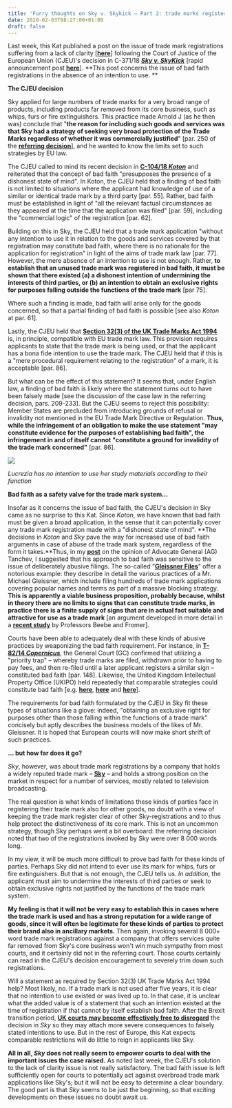 ```yaml
---
title: 'Furry thoughts on Sky v. Skykick – Part 2: trade marks registered with no intention to use'
date: 2020-02-03T08:27:00+01:00
draft: false
---
```


Last week, this Kat published a post on the issue of trade mark registrations suffering from a lack of clarity \[[**here**](http://ipkitten.blogspot.com/2020/01/furry-thoughts-on-sky-v-skykick-part-1.html)\] following the Court of Justice of the European Union (CJEU)'s decision in C-371/18 [**_Sky v. SkyKick_**](http://curia.europa.eu/juris/document/document.jsf?text=&docid=222824&pageIndex=0&doclang=en&mode=req&dir=&occ=first&part=1&cid=3568128) \[rapid announcement post [**here**](http://ipkitten.blogspot.com/2020/01/breaking-cjeu-in-sky-v-skykick-rules.html)\]. **This post concerns the issue of bad faith registrations in the absence of an intention to use. **

  
**The CJEU decision**  
  
Sky applied for large numbers of trade marks for a very broad range of products, including products far removed from its core business, such as whips, furs or fire extinguishers. This practice made Arnold J (as he then was) conclude that "**the reason for including such goods and services was that Sky had a strategy of seeking very broad protection of the Trade Marks regardless of whether it was commercially justified**" \[par. 250 of the [**referring decision**](https://www.bailii.org/ew/cases/EWHC/Ch/2018/155.html#para357)\], and he wanted to know the limits set to such strategies by EU law.  
  
The CJEU called to mind its recent decision in [**C-104/18 _Koton_**](http://curia.europa.eu/juris/liste.jsf?language=en&td=ALL&num=C-104/18%20P)  and reiterated that the concept of bad faith "presupposes the presence of a dishonest state of mind". In Koton, the CJEU held that a finding of bad faith is not limited to situations where the applicant had knowledge of use of a similar or identical trade mark by a third party \[par. 55\]. Rather, bad faith must be established in light of "all the relevant factual circumstances as they appeared at the time that the application was filed" \[par. 59\], including the "commercial logic" of the registration \[par. 62\].  
  
Building on this in Sky, the CJEU held that a trade mark application "without any intention to use it in relation to the goods and services covered by that registration may constitute bad faith, where there is no rationale for the application for registration" in light of the aims of trade mark law \[par. 77\]. However, the mere absence of an intention to use is not enough. Rather, **to establish that an unused trade mark was registered in bad faith, it must be shown that there existed (a) a dishonest intention of undermining the interests of third parties, or (b) an intention to obtain an exclusive rights for purposes falling outside the functions of the trade mark** \[par 75\].  
  
Where such a finding is made, bad faith will arise only for the goods concerned, so that a partial finding of bad faith is possible \[see also _Koton_ at par. 61\].  
  
Lastly, the CJEU held that [**Section 32(3) of the UK Trade Marks Act 1994**](http://www.legislation.gov.uk/ukpga/1994/26/section/32) is, in principle, compatible with EU trade mark law. This provision requires applicants to state that the trade mark is being used, or that the applicant has a bona fide intention to use the trade mark. The CJEU held that if this is a "mere procedural requirement relating to the registration" of a mark, it is acceptable \[par. 86\].  
  
But what can be the effect of this statement? It seems that, under English law, a finding of bad faith is likely where the statement turns out to have been falsely made \[see the discussion of the case law in the referring decision, pars. 209-233\]. But the CJEU seems to reject this possibility: Member States are precluded from introducing grounds of refusal or invalidity not mentioned in the EU Trade Mark Directive or Regulation. **Thus, while the infringement of an obligation to make the use statement "may constitute evidence for the purposes of establishing bad faith", the infringement in and of itself cannot "constitute a ground for invalidity of the trade mark concerned"** \[par. 86\].  
  

[![](https://1.bp.blogspot.com/-pFE5Aa0cqNc/XjdIMPBoq5I/AAAAAAAAAGc/rnKzQAqSTT8OmUA9ILjSwvImGXR82BHNQCLcBGAsYHQ/s320/20200202%2BLucy%2Bon%2Bpapers.jpg)](https://1.bp.blogspot.com/-pFE5Aa0cqNc/XjdIMPBoq5I/AAAAAAAAAGc/rnKzQAqSTT8OmUA9ILjSwvImGXR82BHNQCLcBGAsYHQ/s1600/20200202%2BLucy%2Bon%2Bpapers.jpg)

_Lucrezia has no intention to use her study materials according to their function_

  
**Bad faith as a safety valve for the trade mark system…**  
  
Insofar as it concerns the issue of bad faith, the CJEU's decision in Sky came as no surprise to this Kat. Since _Koton_, we have known that bad faith must be given a broad application, in the sense that it can potentially cover any trade mark registration made with a "dishonest state of mind". **The decisions in _Koton_ and _Sky_ pave the way for increased use of bad faith arguments in case of abuse of the trade mark system, regardless of the form it takes.**Thus, in my **[post](http://ipkitten.blogspot.com/2019/10/breaking-g-tanchev-finds-lack-of.html)** on the opinion of Advocate General (AG) Tanchev, I suggested that his approach to bad faith was sensitive to the issue of deliberately abusive filings. The so-called "[**Gleissner Files**](https://www.worldtrademarkreview.com/brand-management/gleissner-files-investigation-reveals-massive-scope-entrepreneurs-global)" offer a notorious example: they describe in detail the various practices of a Mr. Michael Gleissner, which include filing hundreds of trade mark applications covering popular names and terms as part of a massive blocking strategy. **This is apparently a viable business proposition, probably because, whilst in theory there are no limits to signs that can constitute trade marks, in practice there is a finite supply of signs that are in actual fact suitable and attractive for use as a trade mark** \[an argument developed in more detail in a [**recent study**](https://harvardlawreview.org/2018/02/are-we-running-out-of-trademarks/) by Professors Beebe and Fromer\].  
  
Courts have been able to adequately deal with these kinds of abusive practices by weaponizing the bad faith requirement. For instance, in [**T-82/14 _Copernicus_**](http://curia.europa.eu/juris/document/document.jsf?text=&docid=181446&pageIndex=0&doclang=en&mode=lst&dir=&occ=first&part=1&cid=3976473), the General Court (GC) confirmed that utilizing a "priority trap" – whereby trade marks are filed, withdrawn prior to having to pay fees, and then re-filed until a later applicant registers a similar sign – constituted bad faith \[par. 148\]. Likewise, the United Kingdom Intellectual Property Office (UKIPO) held repeatedly that comparable strategies could constitute bad faith \[e.g. [**here**](https://www.ipo.gov.uk/t-challenge-decision-results/o41817.pdf), **[here](https://www.ipo.gov.uk/t-challenge-decision-results/o26718.pdf)** and [**here**](https://www.ipo.gov.uk/t-challenge-decision-results/o42418.pdf)\].  
  
The requirements for bad faith formulated by the CJEU in Sky fit these types of situations like a glove: indeed, "obtaining an exclusive right for purposes other than those falling within the functions of a trade mark" concisely but aptly describes the business models of the likes of Mr. Gleissner. It is hoped that European courts will now make short shrift of such practices.  
  
**… but how far does it go?**  
  
_Sky_, however, was about trade mark registrations by a company that holds a widely reputed trade mark – **[Sky](https://www.sky.com/)** – and holds a strong position on the market in respect for a number of services, mostly related to television broadcasting.  
  
The real question is what kinds of limitations these kinds of parties face in registering their trade mark also for other goods, no doubt with a view of keeping the trade mark register clear of other Sky-registrations and to thus help protect the distinctiveness of its core mark. This is not an uncommon strategy, though Sky perhaps went a bit overboard: the referring decision noted that two of the registrations invoked by Sky were over 8 000 words long.  
  
In my view, it will be much more difficult to prove bad faith for these kinds of parties. Perhaps Sky did not intend to ever use its mark for whips, furs or fire extinguishers. But that is not enough, the CJEU tells us. _In addition_, the applicant must aim to undermine the interests of third parties or seek to obtain exclusive rights not justified by the functions of the trade mark system.  
  
**My feeling is that it will not be very easy to establish this in cases where the trade mark is used and has a strong reputation for a wide range of goods, since it will often be legitimate for these kinds of parties to protect their brand also in ancillary markets.** Then again, invoking several 8 000+ word trade mark registrations against a company that offers services quite far removed from Sky's core business won't win much sympathy from most courts, and it certainly did not in the referring court. Those courts certainly can read in the CJEU's decision encouragement to severely trim down such registrations.  
  
Will a statement as required by Section 32(3) UK Trade Marks Act 1994 help? Most likely, no. If a trade mark is not used after five years, it is clear that no intention to use existed or was lived up to. In that case, it is unclear what the added value is of a statement that such an intention existed at the time of registration if that cannot by itself establish bad faith. After the Brexit transition period, [**UK courts may become effectively free to disregard**](https://www.theguardian.com/politics/2019/dec/18/lower-courts-can-roll-back-eu-laws-after-brexit-no10-johnson-confirms) the decision in _Sky_ so they may attach more severe consequences to falsely stated intentions to use. But in the rest of Europe, this Kat expects comparable restrictions will do little to reign in applicants like Sky.  
  
**All in all, _Sky_ does not really seem to empower courts to deal with the important issues the case raised.** As noted last week, the CJEU's solution to the lack of clarity issue is not really satisfactory. The bad faith issue is left sufficiently open for courts to potentially act against overbroad trade mark applications like Sky's; but it will not be easy to determine a clear boundary. The good part is that _Sky_ seems to be just the beginning, so that exciting developments on these issues no doubt await us.